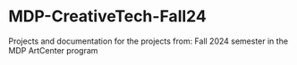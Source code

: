 # MDP-CreativeTech-Fall24
Projects and documentation for the projects from: Fall 2024 semester in the MDP ArtCenter program
